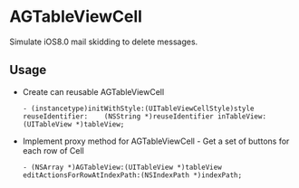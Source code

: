 # AGTableViewCell
Simulate iOS8.0 mail skidding to delete messages.

## Usage
* Create can reusable AGTableViewCell

    ```- (instancetype)initWithStyle:(UITableViewCellStyle)style reuseIdentifier:    (NSString *)reuseIdentifier inTableView:(UITableView *)tableView;```
* Implement proxy method for AGTableViewCell - Get a set of buttons for each row of Cell

    ```- (NSArray *)AGTableView:(UITableView *)tableView editActionsForRowAtIndexPath:(NSIndexPath *)indexPath;```


